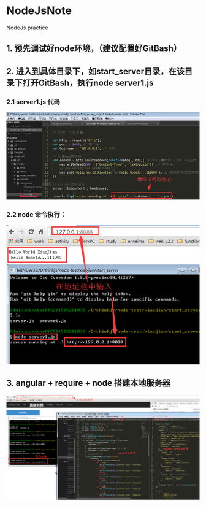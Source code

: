 # NodeJsNote
NodeJs practice

## 1. 预先调试好node环境，（建议配置好GitBash）
## 2. 进入到具体目录下，如start_server目录，在该目录下打开GitBash，执行node server1.js
###   2.1 server1.js 代码
![image](https://github.com/xiaojiandong/NodeJsNote/blob/master/day1/xiaojian/image/code-view.png)   
###   2.2 node 命令执行：
![image](https://github.com/xiaojiandong/NodeJsNote/blob/master/day1/xiaojian/image/node-server1.png)

## 3. angular + require + node 搭建本地服务器
![image](https://github.com/xiaojiandong/NodeJsNote/blob/master/ng_require_node/app/images/code1.png)

